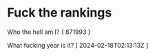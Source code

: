 # Fuck the rankings

Who the hell am I?
{ 871993 }

What fucking year is it?
[ 2024-02-18T02:13:13Z ]
